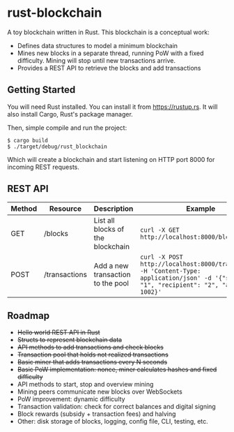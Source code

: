 # rust-blockchain
A toy blockchain written in Rust. This blockchain is a conceptual work:
* Defines data structures to model a minimum blockchain
* Mines new blocks in a separate thread, running PoW with a fixed difficulty. Mining will stop until new transactions arrive.
* Provides a REST API to retrieve the blocks and add transactions

## Getting Started
You will need Rust installed. You can install it from https://rustup.rs. It will also install Cargo, Rust's package manager.

Then, simple compile and run the project:
```console
$ cargo build
$ ./target/debug/rust_blockchain
```

Which will create a blockchain and start listening on HTTP port 8000 for incoming REST requests.

## REST API
| Method | Resource | Description | Example
| --- | --- | --- | --- |
| GET | /blocks | List all blocks of the blockchain | `curl -X GET http://localhost:8000/blocks`
| POST | /transactions | Add a new transaction to the pool | `curl -X POST http://localhost:8000/transactions -H 'Content-Type: application/json' -d '{"sender": "1", "recipient": "2", "amount": 1002}'`

## Roadmap

* ~~Hello world REST API in Rust~~
* ~~Structs to represent blockchain data~~
* ~~API methods to add transactions and check blocks~~
* ~~Transaction pool that holds not realized transactions~~
* ~~Basic miner that adds transactions every N seconds~~
* ~~Basic PoW implementation: nonce, miner calculates hashes and fixed difficulty~~
* API methods to start, stop and overview mining
* Mining peers communicate new blocks over WebSockets
* PoW improvement: dynamic difficulty
* Transaction validation: check for correct balances and digital signing
* Block rewards (subsidy + transaction fees) and halving
* Other: disk storage of blocks, logging, config file, CLI, testing, etc.